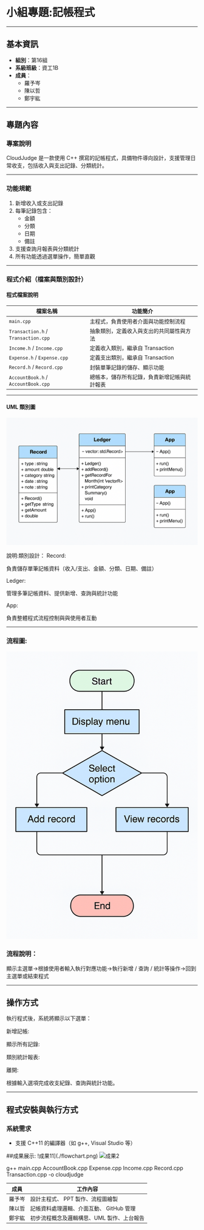 #   小組專題:記帳程式

---

##  基本資訊

- **組別**：第16組  
- **系級班級**：資工1B  
- **成員**：
  - 羅予岑
  - 陳以哲
  - 鄭宇紘  


---

##  專題內容

### 專案說明

CloudJudge 是一款使用 C++ 撰寫的記帳程式，具備物件導向設計，支援管理日常收支，包括收入與支出記錄、分類統計。

---

###  功能規範

1. 新增收入或支出記錄
2. 每筆記錄包含：
   - 金額
   - 分類
   - 日期
   - 備註
3. 支援查詢月報表與分類統計
4. 所有功能透過選單操作，簡單直觀

---

###  程式介紹（檔案與類別設計）

####  程式檔案說明

| 檔案名稱          | 功能簡介 |
|-------------------|-----------|
| `main.cpp`        | 主程式，負責使用者介面與功能控制流程 |
| `Transaction.h` / `Transaction.cpp` | 抽象類別，定義收入與支出的共同屬性與方法 |
| `Income.h` / `Income.cpp` | 定義收入類別，繼承自 Transaction |
| `Expense.h` / `Expense.cpp` | 定義支出類別，繼承自 Transaction |
| `Record.h` / `Record.cpp` | 封裝單筆記錄的儲存、顯示功能 |
| `AccountBook.h` / `AccountBook.cpp` | 總帳本，儲存所有記錄，負責新增記帳與統計報表 |

---

#### UML 類別圖
![UML 類別圖](UML.png)


說明:類別設計：
Record:

負責儲存單筆記帳資料（收入/支出、金額、分類、日期、備註）

Ledger:

管理多筆記帳資料、提供新增、查詢與統計功能

App:

負責整體程式流程控制與與使用者互動

---
### 流程圖:
![流程圖](流程圖.png)
### 流程說明：

顯示主選單->根據使用者輸入執行對應功能->執行新增 / 查詢 / 統計等操作->回到主選單或結束程式

---

## 操作方式

執行程式後，系統將顯示以下選單：

新增記帳:

顯示所有記錄:

類別統計報表:

離開:

根據輸入選項完成收支紀錄、查詢與統計功能。

---

## 程式安裝與執行方式

### 系統需求

- 支援 C++11 的編譯器（如 g++, Visual Studio 等）

##成果展示:
!成果11](./flowchart.png)
![成果2](./flowchart.png)





g++ main.cpp AccountBook.cpp Expense.cpp Income.cpp Record.cpp Transaction.cpp -o cloudjudge

| 成員  | 工作內容                                  |
| --- | ------------------------------------- |
| 羅予岑 | 設計主程式、 PPT 製作、流程圖繪製        |
| 陳以哲 | 記帳資料處理邏輯、介面互動、  GitHub 管理                 |
| 鄭宇紘 | 初步流程概念及邏輯構思、UML 製作、上台報告 |






